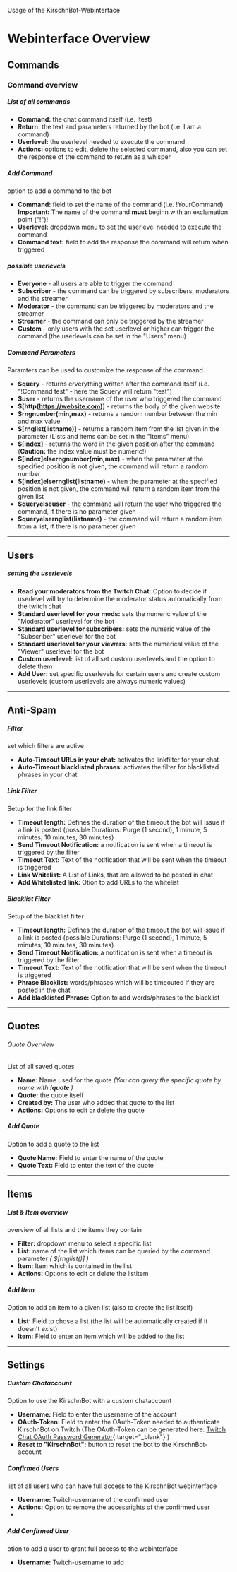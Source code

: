 Usage of the KirschnBot-Webinterface

# Webinterface Overview

## Commands

### Command overview

##### List of all commands

- **Command:** the chat command itself (i.e. !test)
- **Return:** the text and parameters returned by the bot (i.e. I am a command)
- **Userlevel:** the userlevel needed to execute the command
- **Actions:** options to edit, delete the selected command, also you can set the response of the command to return as a whisper
 
##### Add Command

option to add a command to the bot

- **Command:** field to set the name of the command (i.e. !YourCommand) **Important:** The name of the command **must** beginn with an exclamation point ("!")!
- **Userlevel:** dropdown menu to set the userlevel needed to execute the command
- **Command text:** field to add the response the command will return when triggered

##### possible userlevels

- **Everyone** - all users are able to trigger the command
- **Subscriber** - the command can be triggered by subscribers, moderators and the streamer
- **Moderator** - the command can be triggered by moderators and the streamer
- **Streamer** - the command can only be triggered by the streamer
- **Custom** - only users with the set userlevel or higher can trigger the command (the userlevels can be set in the "Users" menu)

##### Command Parameters

Paramters can be used to customize the response of the command.

- **$query** - returns erverything written after the command itself (i.e. "!Command test" - here the $query will return "test")
- **$user** - returns the username of the user who triggered the command
- **$[http(https://website.com)]** - returns the body of the given website
- **$rngnumber(min,max)** - returns a random number between the min and max value
- **$[rnglist(listname)]** - returns a random item from the list given in the parameter (Lists and items can be set in the "Items" menu)
- **$[index]** - returns the word in the given position after the command (**Caution:** the index value must be numeric!)
- **$[index]elserngnumber(min,max)** - when the parameter at the specified position is not given, the command will return a random number
- **$[index]elsernglist(listname)** - when the parameter at the specified position is not given, the command will return a random item from the given list
- **$queryelseuser** - the command will return the user who triggered the command, if there is no parameter given
- **$queryelsernglist(listname)** - the command will return a random item from a list, if there is no parameter given

---

## Users

##### setting the userlevels

- **Read your moderators from the Twitch Chat:** Option to decide if userlevel will try to determine the moderator status automatically from the  twitch chat
- **Standard userlevel for your mods:** sets the numeric value of the "Moderator" userlevel for the bot
- **Standard userlevel for subscribers:** sets the numeric value of the "Subscriber" userlevel for the bot
- **Standard userlevel for your viewers:** sets the numerical value of the "Viewer" userlevel for the bot
- **Custom userlevel:** list of all set custom userlevels and the option to delete them
- **Add User:** set specific userlevels for certain users and create custom userlevels (custom userlevels are always numeric values)

---

## Anti-Spam

##### Filter
set which filters are active

-  **Auto-Timeout URLs in your chat:** activates the linkfilter for your chat
-  **Auto-Timeout blacklisted phrases:** activates the filter for blacklisted phrases in your chat
  
##### Link Filter
Setup for the link filter

- **Timeout length:** Defines the duration of the timeout the bot will issue if a link is posted (possible Durations: Purge (1 second), 1 minute, 5 minutes, 10 minutes, 30 minutes)
- **Send Timeout Notification:** a notification is sent when a timeout is triggered by the filter
- **Timeout Text:** Text of the notification that will be sent when the timeout is triggered
- **Link Whitelist:** A List of Links, that are allowed to be posted in chat
- **Add Whitelisted link:** Otion to add URLs to the whitelist

##### Blacklist Filter
Setup of the blacklist filter

- **Timeout length:** Defines the duration of the timeout the bot will issue if a link is posted (possible Durations: Purge (1 second), 1 minute, 5 minutes, 10 minutes, 30 minutes)
- **Send Timeout Notification:** a notification is sent when a timeout is triggered by the filter
- **Timeout Text:** Text of the notification that will be sent when the timeout is triggered
- **Phrase Blacklist:** words/phrases which will be timeouted if they are posted in the chat
- **Add blacklisted Phrase:** Option to add words/phrases to the blacklist

---

## Quotes

###### Quote Overview

List of all saved quotes

- **Name:** Name used for the quote *(You can query the specific quote by name with **!quote <name>**)*
- **Quote:** the quote itself
- **Created by:** The user who added that quote to the list
- **Actions:** Options to edit or delete the quote

##### Add Quote

Option to add a quote to the list

- **Quote Name:** Field to enter the name of the quote
- **Quote Text:** Field to enter the text of the quote
 
---

## Items

##### List & Item overview

overview of all lists and the items they contain

- **Filter:** dropdown menu to select a specific list
- **List:** name of the list which items can be queried by the command parameter *( $[rnglist(<listname>)] )*
- **Item:** Item which is contained in the list
- **Actions:** Options to edit or delete the listitem
 
##### Add Item

Option to add an item to a given list (also to create the list itself)

- **List:** Field to chose a list (the list will be automatically created if it doesn't exist)
- **Item:** Field to enter an item which will be added to the list
 
---

## Settings

##### Custom Chataccount

Option to use the KirschnBot with a custom chataccount

- **Username:** Field to enter the username of the account
- **OAuth-Token:** Field to enter the OAuth-Token needed to authenticate KirschnBot on Twitch (The OAuth-Token can be generated here: [Twitch Chat OAuth Password Generator](https://twitchapps.com/tmi/){:target="_blank"} )
- **Reset to "KirschnBot":** button to reset the bot to the KirschnBot-account
 
##### Confirmed Users

list of all users who can have full access to the KirschnBot webinterface

- **Username:** Twitch-username of the confirmed user
- **Actions:** Option to remove the accessrights of the confirmed user
- 
##### Add Confirmed User

otion to add a user to grant full access to the webinterface

- **Username:** Twitch-username to add
